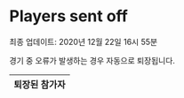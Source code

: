 # Players sent off
최종 업데이트: 2020년 12월 22일 16시 55분


경기 중 오류가 발생하는 경우 자동으로 퇴장됩니다.


| 퇴장된 참가자 |
|:---:|